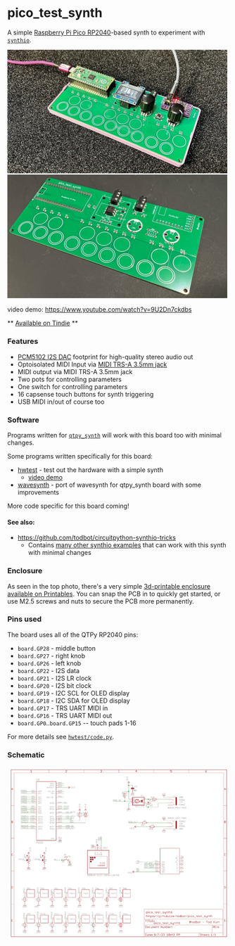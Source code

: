# pico_test_synth

A simple [Raspberry Pi Pico RP2040](https://www.raspberrypi.com/documentation/microcontrollers/raspberry-pi-pico.html)-based
synth to experiment with [`synthio`](https://github.com/todbot/circuitpython-synthio-tricks).

<img src="./docs/pico_test_synth_case1_web.jpg" width=500>
<img src="./docs/pico_test_synth2.jpg" width=500>

video demo: https://www.youtube.com/watch?v=9U2Dn7ckdbs

** [Available on Tindie](https://www.tindie.com/products/todbot/pico_test_synth/) **

### Features

* [PCM5102 I2S DAC](https://todbot.com/blog/2023/05/16/cheap-stereo-line-out-i2s-dac-for-circuitpython-arduino-synths/) footprint for high-quality stereo audio out
* Optoisolated MIDI Input via [MIDI TRS-A 3.5mm jack](https://www.perfectcircuit.com/make-noise-0-coast-midi-cable.html)
* MIDI output via MIDI TRS-A 3.5mm jack
* Two pots for controlling parameters
* One switch for controlling parameters
* 16 capsense touch buttons for synth triggering
* USB MIDI in/out of course too

### Software

Programs written for [`qtpy_synth`](https://github.com/todbot/qtpy_synth/)
will work with this board too with minimal changes.

Some programs written specifically for this board:

* [hwtest](https://github.com/todbot/pico_test_synth/tree/main/circuitpython/hwtest/code.py) - test out the hardware with a simple synth
  * [video demo](https://www.youtube.com/watch?v=9U2Dn7ckdbs)
* [wavesynth](https://github.com/todbot/pico_test_synth/tree/main/circuitpython/wavesynth/) - port of wavesynth for qtpy_synth board with some improvements

More code specific for this board coming!

#### See also:
- https://github.com/todbot/circuitpython-synthio-tricks
  - Contains [many other synthio examples](https://github.com/todbot/circuitpython-synthio-tricks/tree/main/examples) that can work with this synth with minimal changes


### Enclosure

As seen in the top photo, there's a very simple [3d-printable enclosure available on Printables](https://www.printables.com/model/784414-case-for-pico_test_synth-circuitpython-synthesizer). You can snap the PCB in to quickly get started,
or use M2.5 screws and nuts to secure the PCB more permanently.



### Pins used

The board uses all of the QTPy RP2040 pins:

* `board.GP28` - middle button
* `board.GP27` - right knob
* `board.GP26` - left knob
* `board.GP22` - I2S data
* `board.GP21` - I2S LR  clock
* `board.GP20` - I2S bit clock
* `board.GP19` - I2C SCL for OLED display
* `board.GP18` - I2C SDA for OLED display
* `board.GP17` - TRS UART MIDI in
* `board.GP16` - TRS UART MIDI out
* `board.GP0`..`board.GP15` -- touch pads 1-16

For more details see [`hwtest/code.py`](https://github.com/todbot/pico_test_synth/tree/main/circuitpython/hwtest/code.py).


### Schematic

[<img src="./docs/pico_test_synth1_sch.png" width=500>](./schematics/pico_test_synth1_sch.pdf)
